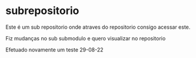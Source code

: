 # subrepositorio

Este é um sub repositorio onde atraves do repositorio consigo acessar este.

Fiz mudanças no sub submodulo e quero visualizar no repositorio

Efetuado novamente um teste 29-08-22 